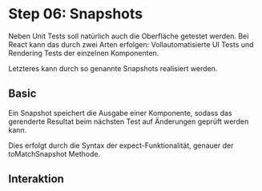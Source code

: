 # Step 06: Snapshots
Neben Unit Tests soll natürlich auch die Oberfläche getestet werden.
Bei React kann das durch zwei Arten erfolgen: Vollautomatisierte UI Tests und Rendering Tests der einzelnen Komponenten.

Letzteres kann durch so genannte Snapshots realisiert werden.

## Basic
Ein Snapshot speichert die Ausgabe einer Komponente, sodass das gerenderte Resultat beim nächsten Test auf Änderungen geprüft werden kann.

Dies erfolgt durch die Syntax der expect-Funktionalität, genauer der toMatchSnapshot Methode.

## Interaktion